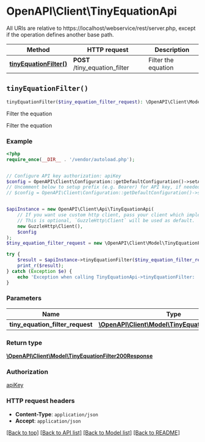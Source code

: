 # OpenAPI\Client\TinyEquationApi

All URIs are relative to https://localhost/webservice/rest/server.php, except if the operation defines another base path.

| Method | HTTP request | Description |
| ------------- | ------------- | ------------- |
| [**tinyEquationFilter()**](TinyEquationApi.md#tinyEquationFilter) | **POST** /tiny_equation_filter | Filter the equation |


## `tinyEquationFilter()`

```php
tinyEquationFilter($tiny_equation_filter_request): \OpenAPI\Client\Model\TinyEquationFilter200Response
```

Filter the equation

Filter the equation

### Example

```php
<?php
require_once(__DIR__ . '/vendor/autoload.php');


// Configure API key authorization: apiKey
$config = OpenAPI\Client\Configuration::getDefaultConfiguration()->setApiKey('Authorization', 'YOUR_API_KEY');
// Uncomment below to setup prefix (e.g. Bearer) for API key, if needed
// $config = OpenAPI\Client\Configuration::getDefaultConfiguration()->setApiKeyPrefix('Authorization', 'Bearer');


$apiInstance = new OpenAPI\Client\Api\TinyEquationApi(
    // If you want use custom http client, pass your client which implements `GuzzleHttp\ClientInterface`.
    // This is optional, `GuzzleHttp\Client` will be used as default.
    new GuzzleHttp\Client(),
    $config
);
$tiny_equation_filter_request = new \OpenAPI\Client\Model\TinyEquationFilterRequest(); // \OpenAPI\Client\Model\TinyEquationFilterRequest

try {
    $result = $apiInstance->tinyEquationFilter($tiny_equation_filter_request);
    print_r($result);
} catch (Exception $e) {
    echo 'Exception when calling TinyEquationApi->tinyEquationFilter: ', $e->getMessage(), PHP_EOL;
}
```

### Parameters

| Name | Type | Description  | Notes |
| ------------- | ------------- | ------------- | ------------- |
| **tiny_equation_filter_request** | [**\OpenAPI\Client\Model\TinyEquationFilterRequest**](../Model/TinyEquationFilterRequest.md)|  | |

### Return type

[**\OpenAPI\Client\Model\TinyEquationFilter200Response**](../Model/TinyEquationFilter200Response.md)

### Authorization

[apiKey](../../README.md#apiKey)

### HTTP request headers

- **Content-Type**: `application/json`
- **Accept**: `application/json`

[[Back to top]](#) [[Back to API list]](../../README.md#endpoints)
[[Back to Model list]](../../README.md#models)
[[Back to README]](../../README.md)
